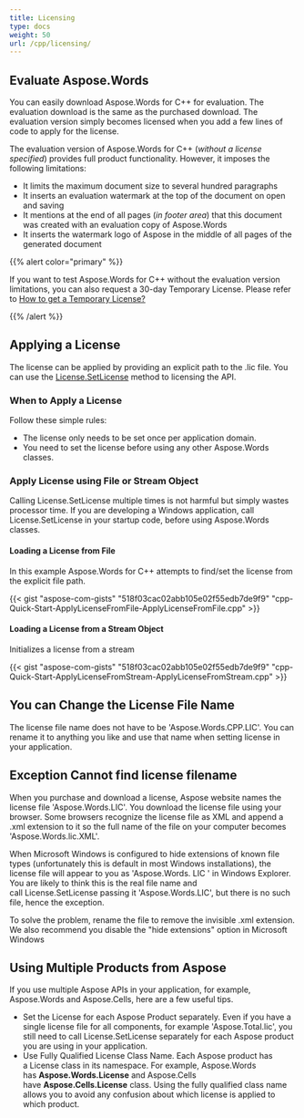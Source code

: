```yaml
---
title: Licensing
type: docs
weight: 50
url: /cpp/licensing/
---
```


## Evaluate Aspose.Words

You can easily download Aspose.Words for C++ for evaluation. The evaluation download is the same as the purchased download. The evaluation version simply becomes licensed when you add a few lines of code to apply for the license.

The evaluation version of Aspose.Words for C++ (*without a license specified*) provides full product functionality. However, it imposes the following limitations:

- It limits the maximum document size to several hundred paragraphs
- It inserts an evaluation watermark at the top of the document on open and saving
- It mentions at the end of all pages (*in footer area*) that this document was created with an evaluation copy of Aspose.Words
- It inserts the watermark logo of Aspose in the middle of all pages of the generated document



{{% alert color="primary" %}} 

If you want to test Aspose.Words for C++ without the evaluation version limitations, you can also request a 30-day Temporary License. Please refer to [How to get a Temporary License?](https://purchase.aspose.com/temporary-license)

{{% /alert %}} 

## Applying a License

The license can be applied by providing an explicit path to the .lic file. You can use the [License.SetLicense](https://apireference.aspose.com/cpp/words/class/aspose.words.license/) method to licensing the API.

### When to Apply a License

Follow these simple rules:

- The license only needs to be set once per application domain.
- You need to set the license before using any other Aspose.Words classes.

### Apply License using File or Stream Object

Calling License.SetLicense multiple times is not harmful but simply wastes processor time. If you are developing a Windows application, call License.SetLicense in your startup code, before using Aspose.Words classes.

#### Loading a License from File

In this example Aspose.Words for C++ attempts to find/set the license from the explicit file path.

{{< gist "aspose-com-gists" "518f03cac02abb105e02f55edb7de9f9" "cpp-Quick-Start-ApplyLicenseFromFile-ApplyLicenseFromFile.cpp" >}}

#### Loading a License from a Stream Object

Initializes a license from a stream

{{< gist "aspose-com-gists" "518f03cac02abb105e02f55edb7de9f9" "cpp-Quick-Start-ApplyLicenseFromStream-ApplyLicenseFromStream.cpp" >}}

## You can Change the License File Name

The license file name does not have to be 'Aspose.Words.CPP.LIC'. You can rename it to anything you like and use that name when setting license in your application.

## Exception Cannot find license filename

When you purchase and download a license, Aspose website names the license file 'Aspose.Words.LIC'. You download the license file using your browser. Some browsers recognize the license file as XML and append a .xml extension to it so the full name of the file on your computer becomes 'Aspose.Words.lic.XML'.

When Microsoft Windows is configured to hide extensions of known file types (unfortunately this is default in most Windows installations), the license file will appear to you as 'Aspose.Words. LIC ' in Windows Explorer. You are likely to think this is the real file name and call License.SetLicense passing it 'Aspose.Words.LIC', but there is no such file, hence the exception.

To solve the problem, rename the file to remove the invisible .xml extension. We also recommend you disable the "hide extensions" option in Microsoft Windows

## Using Multiple Products from Aspose

If you use multiple Aspose APIs in your application, for example, Aspose.Words and Aspose.Cells, here are a few useful tips.

- Set the License for each Aspose Product separately. Even if you have a single license file for all components, for example 'Aspose.Total.lic', you still need to call License.SetLicense separately for each Aspose product you are using in your application.
- Use Fully Qualified License Class Name. Each Aspose product has a License class in its namespace. For example, Aspose.Words has **Aspose.Words.License** and Aspose.Cells have **Aspose.Cells.License** class. Using the fully qualified class name allows you to avoid any confusion about which license is applied to which product.




